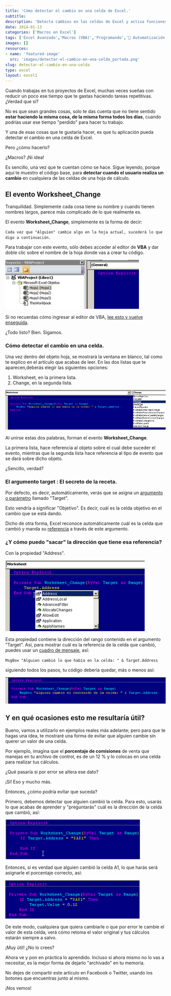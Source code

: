 ```yaml
---
title: 'Cómo detectar el cambio en una celda de Excel.'
subtitle: 
description: 'Detecta cambios en las celdas de Excel y activa funciones necesarias para tus aplicaciones. Aprende cómo hacerlo de manera efectiva con macros (VBA).'
date: 2014-01-13
categories: ['Macros en Excel']
tags: ['Excel Avanzado','Macros (VBA)','Programando','🤖 Automatización con Excel']
images: []
resources: 
- name: 'featured-image'
  src: 'images/detectar-el-cambio-en-una-celda_portada.png'
slug: detectar-el-cambio-en-una-celda
type: excel
layout: excel1
---
```


Cuando trabajas en tus proyectos de Excel, muchas veces sueñas con reducir un poco ese tiempo que te gastas haciendo tareas repetitivas. ¿Verdad que sí?

No es que sean grandes cosas, solo te das cuenta que no tiene sentido **estar haciendo la misma cosa, de la misma forma todos los días**, cuando podrías usar ese tiempo "perdido" para hacer tu trabajo.

Y una de esas cosas que te gustaría hacer, es que tu aplicación pueda detectar el cambio en una celda de Excel.

Pero ¿cómo hacerlo?

¿Macros? ¡Ni idea!

Es sencillo, una vez que te cuentan cómo se hace. Sigue leyendo, porque aquí te muestro el código base, para **detectar cuando el usuario realiza un cambio** en cualquiera de las celdas de una hoja de cálculo.

## El evento Worksheet\_Change

Tranquilidad. Simplemente cada cosa tiene su nombre y cuando tienen nombres largos, parece más complicado de lo que realmente es.

El evento **Worksheet\_Change**, simplemente es la forma de decir:

`Cada vez que "Alguien" cambie algo en la hoja actual, sucederá lo que digo a continuación.`

Para trabajar con este evento, sólo debes acceder al editor de **VBA** y dar doble clic sobre el nombre de la hoja donde vas a crear tu código.

![Abriendo el editor de VBA](images/20140113-como-detectar-el-cambio-en-una-celda-000213.png)

Si no recuerdas cómo ingresar al editor de VBA, [lee esto y vuelve enseguida](http://raymundoycaza.com/escribe-tu-primera-macro-en-excel/).

¿Todo listo? Bien. Sigamos.

### Cómo detectar el cambio en una celda.

Una vez dentro del objeto hoja, se mostrará la ventana en blanco, tal como te explico en el artículo que acabas de leer. En las dos listas que te aparecen,deberás elegir las siguientes opciones:

1. Worksheet, en la primera lista.
2. Change, en la segunda lista.

![Eligiendo el objeto y el evento en Excel VBA.](images/20140113-como-detectar-el-cambio-en-una-celda-000214.png)

Al unirse estas dos palabras, forman el evento **Worksheet\_Change**.

La primera lista, hace referencia al objeto sobre el cual debe suceder el evento, mientras que la segunda lista hace referencia al tipo de evento que se dará sobre dicho objeto.

¿Sencillo, verdad?

### El argumento target : El secreto de la receta.

Por defecto, es decir, automáticamente, verás que se asigna un [argumento o parámetro](http://raymundoycaza.com/que-son-los-argumentos-en-excel/) llamado "Target".

Esto vendría a significar "Objetivo". Es decir, cuál es la celda objetivo en el cambio que se está dando.

Dicho de otra forma, Excel reconoce automáticamente cuál es la celda que cambió y manda su [referencia](http://raymundoycaza.com/que-es-la-referencia/) a través de este argumento.

### ¿Y cómo puedo "sacar" la dirección que tiene esa referencia?

Con la propiedad "Address".

![Trabajando con la propiedad Address](images/20140113-como-detectar-el-cambio-en-una-celda-000215.png)

Esta propiedad contiene la dirección del rango contenido en el argumento "Target". Así, para mostrar cuál es la referencia de la celda que cambió, puedes usar un [cuadro de mensaje](http://raymundoycaza.com/mensaje-en-excel/), así:

`MsgBox "Alguien cambió lo que había en la celda: " & Target.Address`

siguiendo todos los pasos, tu código debería quedar, más o menos así:

![El código de prueba terminado.](images/20140113-como-detectar-el-cambio-en-una-celda-000216.png)

## Y en qué ocasiones esto me resultaría útil?

Bueno, vamos a utilizarlo en ejemplos reales más adelante; pero para que te hagas una idea, te mostraré una forma de evitar que alguien cambie sin querer un valor de una celda.

Por ejemplo, imagina que el **porcentaje de comisiones** de venta que manejas en tu archivo de control, es de un 12 % y lo colocas en una celda para realizar tus cálculos.

¿Qué pasaría si por error se altera ese dato?

¡Sí! Eso y mucho más.

Entonces, ¿cómo podría evitar que suceda?

Primero, debemos detectar que alguien cambió la celda. Para esto, usarás lo que acabas de aprender y "preguntarás" cuál es la dirección de la celda que cambió, así:

![Preguntando si el usuario realizó un cambio en las celdas.](images/20140113-como-detectar-el-cambio-en-una-celda-000217.png)

Entonces, si es verdad que alguien cambió la celda A1, lo que harás será asignarle el porcentaje correcto, así:

![Volvemos a colocar el valor origina, como si no hubiera pasado nada.](images/20140113-como-detectar-el-cambio-en-una-celda-000218.png)

De este modo, cualquiera que quiera cambiarle o que por error le cambie el valor de esta celda, verá cómo retoma el valor original y tus cálculos estarán siempre a salvo.

¡Muy útil! ¿No lo crees?

Ahora ve y pon en práctica lo aprendido. Incluso si ahora mismo no lo vas a necesitar, es la mejor forma de dejarlo "archivado" en tu memoria.

No dejes de compartir este artículo en Facebook o Twitter, usando los botones que encuentras junto al mismo.

¡Nos vemos!

